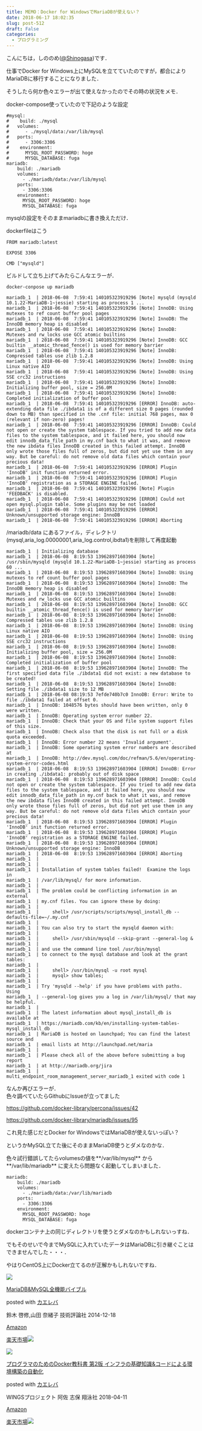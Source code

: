 ```yaml
---
title: MEMO：Docker for WindowsでMariaDBが使えない？
date: 2018-06-17 18:02:35
slug: post-512
draft: False
categories:
  - プログラミング
---
```


こんにちは，しののめ([@Shinogasa](https://twitter.com/Shinogasa))です．

仕事でDocker for Windows上にMySQLを立てていたのですが，都合によりMariaDBに移行することになりました．

そうしたら何か色々エラーが出て使えなかったのでその時の状況をメモ．

docker-compose使っていたので下記のような設定
    
    
    #mysql:
    #    build: ./mysql
    #   volumes:
    #      - ./mysql/data:/var/lib/mysql
    #   ports:
    #      - 3306:3306
    #    environment:
    #      MYSQL_ROOT_PASSWORD: hoge
    #      MYSQL_DATABASE: fuga
    mariadb:
        build: ./mariadb
        volumes:
          - ./mariadb/data:/var/lib/mysql
        ports:
          - 3306:3306
        environment:
          MYSQL_ROOT_PASSWORD: hoge
          MYSQL_DATABASE: fuga

mysqlの設定をそのままmariadbに書き換えただけ．

dockerfileはこう
    
    
    FROM mariadb:latest
    
    EXPOSE 3306
    
    CMD ["mysqld"]

ビルドして立ち上げてみたらこんなエラーが．
    
    
    docker-conpose up mariadb 
    
    mariadb_1  | 2018-06-08  7:59:41 140105323919296 [Note] mysqld (mysqld 10.1.22-MariaDB-1~jessie) starting as process 1 ...
    mariadb_1  | 2018-06-08  7:59:41 140105323919296 [Note] InnoDB: Using mutexes to ref count buffer pool pages
    mariadb_1  | 2018-06-08  7:59:41 140105323919296 [Note] InnoDB: The InnoDB memory heap is disabled
    mariadb_1  | 2018-06-08  7:59:41 140105323919296 [Note] InnoDB: Mutexes and rw_locks use GCC atomic builtins
    mariadb_1  | 2018-06-08  7:59:41 140105323919296 [Note] InnoDB: GCC builtin __atomic_thread_fence() is used for memory barrier
    mariadb_1  | 2018-06-08  7:59:41 140105323919296 [Note] InnoDB: Compressed tables use zlib 1.2.8
    mariadb_1  | 2018-06-08  7:59:41 140105323919296 [Note] InnoDB: Using Linux native AIO
    mariadb_1  | 2018-06-08  7:59:41 140105323919296 [Note] InnoDB: Using SSE crc32 instructions
    mariadb_1  | 2018-06-08  7:59:41 140105323919296 [Note] InnoDB: Initializing buffer pool, size = 256.0M
    mariadb_1  | 2018-06-08  7:59:41 140105323919296 [Note] InnoDB: Completed initialization of buffer pool
    mariadb_1  | 2018-06-08  7:59:41 140105323919296 [ERROR] InnoDB: auto-extending data file ./ibdata1 is of a different size 0 pages (rounded down to MB) than specified in the .cnf file: initial 768 pages, max 0 (relevant if non-zero) pages!
    mariadb_1  | 2018-06-08  7:59:41 140105323919296 [ERROR] InnoDB: Could not open or create the system tablespace. If you tried to add new data files to the system tablespace, and it failed here, you should now edit innodb_data_file_path in my.cnf back to what it was, and remove the new ibdata files InnoDB created in this failed attempt. InnoDB only wrote those files full of zeros, but did not yet use them in any way. But be careful: do not remove old data files which contain your precious data!
    mariadb_1  | 2018-06-08  7:59:41 140105323919296 [ERROR] Plugin 'InnoDB' init function returned error.
    mariadb_1  | 2018-06-08  7:59:41 140105323919296 [ERROR] Plugin 'InnoDB' registration as a STORAGE ENGINE failed.
    mariadb_1  | 2018-06-08  7:59:41 140105323919296 [Note] Plugin 'FEEDBACK' is disabled.
    mariadb_1  | 2018-06-08  7:59:41 140105323919296 [ERROR] Could not open mysql.plugin table. Some plugins may be not loaded
    mariadb_1  | 2018-06-08  7:59:41 140105323919296 [ERROR] Unknown/unsupported storage engine: InnoDB
    mariadb_1  | 2018-06-08  7:59:41 140105323919296 [ERROR] Aborting

/mariadb/data にあるファイル，ディレクトリ(mysql,aria_log.00000001,aria_log.control,ibdta1)を削除して再度起動
    
    
    mariadb_1  | Initializing database
    mariadb_1  | 2018-06-08  8:19:53 139628971603904 [Note] /usr/sbin/mysqld (mysqld 10.1.22-MariaDB-1~jessie) starting as process 60 ...
    mariadb_1  | 2018-06-08  8:19:53 139628971603904 [Note] InnoDB: Using mutexes to ref count buffer pool pages
    mariadb_1  | 2018-06-08  8:19:53 139628971603904 [Note] InnoDB: The InnoDB memory heap is disabled
    mariadb_1  | 2018-06-08  8:19:53 139628971603904 [Note] InnoDB: Mutexes and rw_locks use GCC atomic builtins
    mariadb_1  | 2018-06-08  8:19:53 139628971603904 [Note] InnoDB: GCC builtin __atomic_thread_fence() is used for memory barrier
    mariadb_1  | 2018-06-08  8:19:53 139628971603904 [Note] InnoDB: Compressed tables use zlib 1.2.8
    mariadb_1  | 2018-06-08  8:19:53 139628971603904 [Note] InnoDB: Using Linux native AIO
    mariadb_1  | 2018-06-08  8:19:53 139628971603904 [Note] InnoDB: Using SSE crc32 instructions
    mariadb_1  | 2018-06-08  8:19:53 139628971603904 [Note] InnoDB: Initializing buffer pool, size = 256.0M
    mariadb_1  | 2018-06-08  8:19:53 139628971603904 [Note] InnoDB: Completed initialization of buffer pool
    mariadb_1  | 2018-06-08  8:19:53 139628971603904 [Note] InnoDB: The first specified data file ./ibdata1 did not exist: a new database to be created!
    mariadb_1  | 2018-06-08  8:19:53 139628971603904 [Note] InnoDB: Setting file ./ibdata1 size to 12 MB
    mariadb_1  | 2018-06-08 08:19:53 7efde740b7c0 InnoDB: Error: Write to file ./ibdata1 failed at offset 0.
    mariadb_1  | InnoDB: 1048576 bytes should have been written, only 0 were written.
    mariadb_1  | InnoDB: Operating system error number 22.
    mariadb_1  | InnoDB: Check that your OS and file system support files of this size.
    mariadb_1  | InnoDB: Check also that the disk is not full or a disk quota exceeded.
    mariadb_1  | InnoDB: Error number 22 means 'Invalid argument'.
    mariadb_1  | InnoDB: Some operating system error numbers are described at
    mariadb_1  | InnoDB: http://dev.mysql.com/doc/refman/5.6/en/operating-system-error-codes.html
    mariadb_1  | 2018-06-08  8:19:53 139628971603904 [ERROR] InnoDB: Error in creating ./ibdata1: probably out of disk space
    mariadb_1  | 2018-06-08  8:19:53 139628971603904 [ERROR] InnoDB: Could not open or create the system tablespace. If you tried to add new data files to the system tablespace, and it failed here, you should now edit innodb_data_file_path in my.cnf back to what it was, and remove the new ibdata files InnoDB created in this failed attempt. InnoDB only wrote those files full of zeros, but did not yet use them in any way. But be careful: do not remove old data files which contain your precious data!
    mariadb_1  | 2018-06-08  8:19:53 139628971603904 [ERROR] Plugin 'InnoDB' init function returned error.
    mariadb_1  | 2018-06-08  8:19:53 139628971603904 [ERROR] Plugin 'InnoDB' registration as a STORAGE ENGINE failed.
    mariadb_1  | 2018-06-08  8:19:53 139628971603904 [ERROR] Unknown/unsupported storage engine: InnoDB
    mariadb_1  | 2018-06-08  8:19:53 139628971603904 [ERROR] Aborting
    mariadb_1  |
    mariadb_1  |
    mariadb_1  | Installation of system tables failed!  Examine the logs in
    mariadb_1  | /var/lib/mysql/ for more information.
    mariadb_1  |
    mariadb_1  | The problem could be conflicting information in an external
    mariadb_1  | my.cnf files. You can ignore these by doing:
    mariadb_1  |
    mariadb_1  |     shell> /usr/scripts/scripts/mysql_install_db --defaults-file=~/.my.cnf
    mariadb_1  |
    mariadb_1  | You can also try to start the mysqld daemon with:
    mariadb_1  |
    mariadb_1  |     shell> /usr/sbin/mysqld --skip-grant --general-log &
    mariadb_1  |
    mariadb_1  | and use the command line tool /usr/bin/mysql
    mariadb_1  | to connect to the mysql database and look at the grant tables:
    mariadb_1  |
    mariadb_1  |     shell> /usr/bin/mysql -u root mysql
    mariadb_1  |     mysql> show tables;
    mariadb_1  |
    mariadb_1  | Try 'mysqld --help' if you have problems with paths.  Using
    mariadb_1  | --general-log gives you a log in /var/lib/mysql/ that may be helpful.
    mariadb_1  |
    mariadb_1  | The latest information about mysql_install_db is available at
    mariadb_1  | https://mariadb.com/kb/en/installing-system-tables-mysql_install_db
    mariadb_1  | MariaDB is hosted on launchpad; You can find the latest source and
    mariadb_1  | email lists at http://launchpad.net/maria
    mariadb_1  |
    mariadb_1  | Please check all of the above before submitting a bug report
    mariadb_1  | at http://mariadb.org/jira
    mariadb_1  |
    multi_endpoint_room_management_server_mariadb_1 exited with code 1

なんか再びエラーが．  
色々調べていたらGithubにIssueが立ってました

https://github.com/docker-library/percona/issues/42 

https://github.com/docker-library/mariadb/issues/95 

これ見た感じだとDocker for WindowsではMariaDBが使えないっぽい？

というかMySQL立てた後にそのままMariaDB使うとダメなのかな．

色々試行錯誤してたらvolumesの値を**/var/lib/mysql** から**/var/lib/mariadb** に変えたら問題なく起動してしまいました．
    
    
    mariadb:
        build: ./mariadb
        volumes:
          - ./mariadb/data:/var/lib/mariadb
        ports:
          - 3306:3306
        environment:
          MYSQL_ROOT_PASSWORD: hoge
          MYSQL_DATABASE: fuga

dockerコンテナ上の同じディレクトリを使うとダメなのかもしれないっすね．

でもそのせいで今までMySQLに入れていたデータはMariaDBに引き継ぐことはできませんでした・・・．

やはりCentOS上にDocker立てるのが正解かもしれないですね．

[![](https://images-fe.ssl-images-amazon.com/images/I/51pj9W0WxzL._SL160_.jpg)](https://www.amazon.co.jp/exec/obidos/ASIN/4774170208/deltafantom-22/)

[MariaDB&MySQL全機能バイブル](https://www.amazon.co.jp/exec/obidos/ASIN/4774170208/deltafantom-22/)

posted with [カエレバ](https://kaereba.com)

鈴木 啓修,山田 奈緒子 技術評論社 2014-12-18

[Amazon](https://www.amazon.co.jp/gp/search?keywords=mariadb&__mk_ja_JP=%E3%82%AB%E3%82%BF%E3%82%AB%E3%83%8A&tag=deltafantom-22)

[楽天市場](//af.moshimo.com/af/c/click?a_id=1052522&p_id=54&pc_id=54&pl_id=616&s_v=b5Rz2P0601xu&url=https%3A%2F%2Fsearch.rakuten.co.jp%2Fsearch%2Fmall%2Fmariadb%2F-%2Ff.1-p.1-s.1-sf.0-st.A-v.2%3Fx%3D0)![](//i.moshimo.com/af/i/impression?a_id=1052522&p_id=54&pc_id=54&pl_id=616)

 

[![](https://images-fe.ssl-images-amazon.com/images/I/51ruD7ljn3L._SL160_.jpg)](https://www.amazon.co.jp/exec/obidos/ASIN/4798153222/deltafantom-22/)

[プログラマのためのDocker教科書 第2版 インフラの基礎知識&コードによる環境構築の自動化](https://www.amazon.co.jp/exec/obidos/ASIN/4798153222/deltafantom-22/)

posted with [カエレバ](https://kaereba.com)

WINGSプロジェクト 阿佐 志保 翔泳社 2018-04-11

[Amazon](https://www.amazon.co.jp/gp/search?keywords=docker&__mk_ja_JP=%E3%82%AB%E3%82%BF%E3%82%AB%E3%83%8A&tag=deltafantom-22)

[楽天市場](//af.moshimo.com/af/c/click?a_id=1052522&p_id=54&pc_id=54&pl_id=616&s_v=b5Rz2P0601xu&url=https%3A%2F%2Fsearch.rakuten.co.jp%2Fsearch%2Fmall%2Fdocker%2F-%2Ff.1-p.1-s.1-sf.0-st.A-v.2%3Fx%3D0)![](//i.moshimo.com/af/i/impression?a_id=1052522&p_id=54&pc_id=54&pl_id=616)

 

